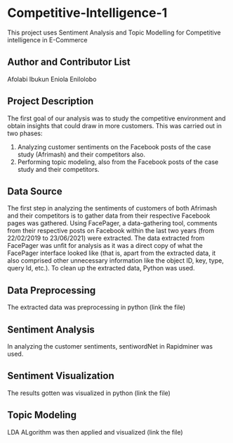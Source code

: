 # Competitive-Intelligence-1
This project uses Sentiment Analysis and Topic Modelling for Competitive intelligence in E-Commerce

Author and Contributor List
---------------------------
Afolabi Ibukun
Eniola Enilolobo

Project Description
-------------------
The first goal of our analysis was to study the competitive environment and obtain insights that could draw in more customers. This was carried out in two phases:
1.	Analyzing customer sentiments on the Facebook posts of the case study (Afrimash) and their competitors also.
2.	Performing topic modeling, also from the Facebook posts of the case study and their competitors.

Data Source
------------
The first step in analyzing the sentiments of customers of both Afrimash and their competitors is to gather data from their respective Facebook pages was gathered. Using FacePager, a data-gathering tool, comments from their respective posts on Facebook within the last two years (from 22/02/2019 to 23/06/2021) were extracted. The data extracted from FacePager was unfit for analysis as it was a direct copy of what the FacePager interface looked like (that is, apart from the extracted data, it also comprised other unnecessary information like the object ID, key, type, query Id, etc.). To clean up the extracted data, Python was used. 

Data Preprocessing
------------------
The extracted data was preprocessing in python (link the file)

Sentiment Analysis
------------------
In analyzing the customer sentiments, sentiwordNet in Rapidminer was used. 

Sentiment Visualization
-----------------------
The results gotten was visualized in python (link the file)

Topic Modeling
--------------
LDA ALgorithm was then applied and visualized (link the file)



